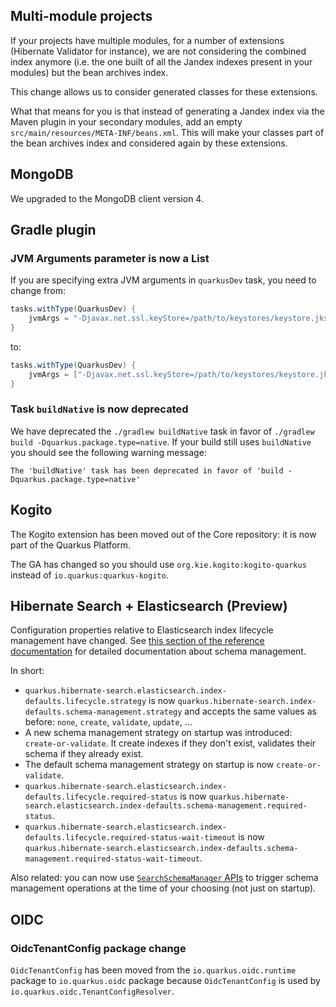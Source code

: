 ## Multi-module projects

If your projects have multiple modules, for a number of extensions (Hibernate Validator for instance), we are not considering the combined index anymore (i.e. the one built of all the Jandex indexes present in your modules) but the bean archives index.

This change allows us to consider generated classes for these extensions.

What that means for you is that instead of generating a Jandex index via the Maven plugin in your secondary modules, add an empty `src/main/resources/META-INF/beans.xml`. This will make your classes part of the bean archives index and considered again by these extensions.

## MongoDB

We upgraded to the MongoDB client version 4.

## Gradle plugin

### JVM Arguments parameter is now a List

If you are specifying extra JVM arguments in `quarkusDev` task, you need to change from:

```gradle
tasks.withType(QuarkusDev) {
    jvmArgs = "-Djavax.net.ssl.keyStore=/path/to/keystores/keystore.jks -Djavax.net.ssl.keyStorePassword=password"
}
``` 

to:
```gradle
tasks.withType(QuarkusDev) {
    jvmArgs = ["-Djavax.net.ssl.keyStore=/path/to/keystores/keystore.jks", "-Djavax.net.ssl.keyStorePassword=password"]
}
```

### Task `buildNative` is now deprecated

We have deprecated the `./gradlew buildNative` task in favor of `./gradlew build -Dquarkus.package.type=native`. If your build still uses `buildNative` you should see the following warning message: 

```
The 'buildNative' task has been deprecated in favor of 'build -Dquarkus.package.type=native'
```

## Kogito

The Kogito extension has been moved out of the Core repository: it is now part of the Quarkus Platform.

The GA has changed so you should use `org.kie.kogito:kogito-quarkus` instead of `io.quarkus:quarkus-kogito`.

## Hibernate Search + Elasticsearch (Preview)

Configuration properties relative to Elasticsearch index lifecycle management have changed.
See [this section of the reference documentation](https://docs.jboss.org/hibernate/search/6.0/reference/en-US/html_single/#mapper-orm-schema-management)
for detailed documentation about schema management.

In short:

* `quarkus.hibernate-search.elasticsearch.index-defaults.lifecycle.strategy`
is now `quarkus.hibernate-search.index-defaults.schema-management.strategy`
and accepts the same values as before: `none`, `create`, `validate`, `update`, ...
* A new schema management strategy on startup was introduced: `create-or-validate`.
It create indexes if they don't exist, validates their schema if they already exist.
* The default schema management strategy on startup is now `create-or-validate`.
*  `quarkus.hibernate-search.elasticsearch.index-defaults.lifecycle.required-status`
is now `quarkus.hibernate-search.elasticsearch.index-defaults.schema-management.required-status`.
*  `quarkus.hibernate-search.elasticsearch.index-defaults.lifecycle.required-status-wait-timeout`
is now `quarkus.hibernate-search.elasticsearch.index-defaults.schema-management.required-status-wait-timeout`.

Also related: you can now use [`SearchSchemaManager` APIs](https://docs.jboss.org/hibernate/search/6.0/reference/en-US/html_single/#mapper-orm-schema-management-manager)
to trigger schema management operations at the time of your choosing (not just on startup).

## OIDC

### OidcTenantConfig package change

`OidcTenantConfig` has been moved from the `io.quarkus.oidc.runtime` package to `io.quarkus.oidc` package because `OidcTenantConfig` is used by `io.quarkus.oidc.TenantConfigResolver`.